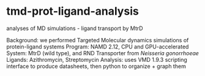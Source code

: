 # tmd-prot-ligand-analysis
analyses of MD simulations - ligand transport by MtrD 

Background: we performed Targeted Molecular dynamics simulations of protein-ligand systems
Program: NAMD 2.12, CPU and GPU-accelerated
System: MtrD (wild type), and RND Transporter from _Neisseria gonorrhoeae_
Ligands:  Azithromycin, Streptomycin
Analysis: uses VMD 1.9.3 scripting interface to produce datasheets, then python to organize + graph them
